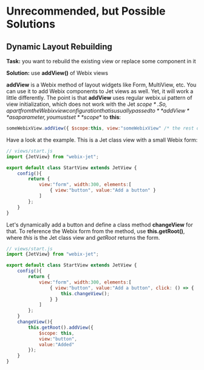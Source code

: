 # Unrecommended, but Possible Solutions

## Dynamic Layout Rebuilding

**Task:** you want to rebuild the existing view or replace some component in it

**Solution:** use **addView()** of Webix views

**addView** is a Webix method of layout widgets like Form, MultiView, etc. You can use it to add Webix components to Jet views as well. Yet, it will work a little differently. The point is that **addView** uses regular webix.ui pattern of view initialization, which does not work with the Jet *$scope*. So, apart from the Webix view configuration that is usually passed to **addView** as a parameter, you must set **$scope** to **this**:

```js
someWebixView.addView({ $scope:this, view:"someWebixView" /* the rest of config */} [,position])
```

Have a look at the example. This is a Jet class view with a small Webix form:

```js
// views/start.js
import {JetView} from "webix-jet";

export default class StartView extends JetView {
	config(){
		return {
			view:"form", width:300, elements:[
				{ view:"button", value:"Add a button" }
			]
		};
	}
}
```

Let's dynamically add a button and define a class method **changeView** for that. To reference the Webix form from the method, use **this.getRoot()**, where *this* is the Jet class view and *getRoot* returns the form.

```js
// views/start.js
import {JetView} from "webix-jet";

export default class StartView extends JetView {
	config(){
		return {
			view:"form", width:300, elements:[
				{ view:"button", value:"Add a button", click: () => {
					this.changeView();
				} }
			]
		};
	}
	changeView(){
		this.getRoot().addView({
            $scope: this, 
            view:"button", 
            value:"Added" 
        });
	}
}
```